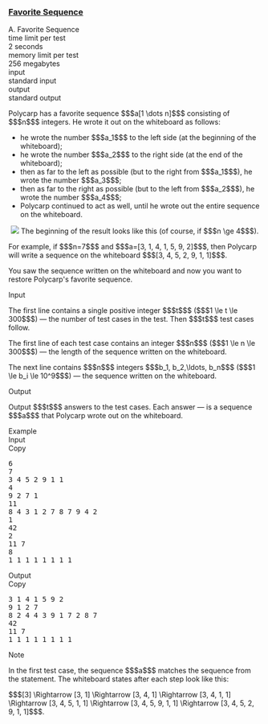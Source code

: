 <h3><a href="https://codeforces.com/contest/1462/problem/A" target="_blank" rel="noopener noreferrer">Favorite Sequence</a></h3>

<div class="header"><div class="title">A. Favorite Sequence</div><div class="time-limit"><div class="property-title">time limit per test</div>2 seconds</div><div class="memory-limit"><div class="property-title">memory limit per test</div>256 megabytes</div><div class="input-file input-standard"><div class="property-title">input</div>standard input</div><div class="output-file output-standard"><div class="property-title">output</div>standard output</div></div><div><p>Polycarp has a favorite sequence $$$a[1 \dots n]$$$ consisting of $$$n$$$ integers. He wrote it out on the whiteboard as follows:</p><ul> <li> he wrote the number $$$a_1$$$ to the left side (at the beginning of the whiteboard); </li><li> he wrote the number $$$a_2$$$ to the right side (at the end of the whiteboard); </li><li> then as far to the left as possible (but to the right from $$$a_1$$$), he wrote the number $$$a_3$$$; </li><li> then as far to the right as possible (but to the left from $$$a_2$$$), he wrote the number $$$a_4$$$; </li><li> Polycarp continued to act as well, until he wrote out the entire sequence on the whiteboard. </li></ul><center> <img class="tex-graphics" src="https://espresso.codeforces.com/48ba4be78a2791cb41cacffdddd67fff2dcd812f.png" style="max-width: 100.0%;max-height: 100.0%;">   <span class="tex-font-size-small">The beginning of the result looks like this (of course, if $$$n \ge 4$$$).</span> </center><p>For example, if $$$n=7$$$ and $$$a=[3, 1, 4, 1, 5, 9, 2]$$$, then Polycarp will write a sequence on the whiteboard $$$[3, 4, 5, 2, 9, 1, 1]$$$.</p><p>You saw the sequence written on the whiteboard and now you want to restore Polycarp's favorite sequence.</p></div><div class="input-specification"><div class="section-title">Input</div><p>The first line contains a single positive integer $$$t$$$ ($$$1 \le t \le 300$$$) — the number of test cases in the test. Then $$$t$$$ test cases follow.</p><p>The first line of each test case contains an integer $$$n$$$ ($$$1 \le n \le 300$$$) — the length of the sequence written on the whiteboard.</p><p>The next line contains $$$n$$$ integers $$$b_1, b_2,\ldots, b_n$$$ ($$$1 \le b_i \le 10^9$$$) — the sequence written on the whiteboard.</p></div><div class="output-specification"><div class="section-title">Output</div><p>Output $$$t$$$ answers to the test cases. Each answer — is a sequence $$$a$$$ that Polycarp wrote out on the whiteboard.</p></div><div class="sample-tests"><div class="section-title">Example</div><div class="sample-test"><div class="input"><div class="title">Input<div title="Copy" data-clipboard-target="#id005458773287656739" id="id008138010870049402" class="input-output-copier">Copy</div></div><pre id="id005458773287656739">6
7
3 4 5 2 9 1 1
4
9 2 7 1
11
8 4 3 1 2 7 8 7 9 4 2
1
42
2
11 7
8
1 1 1 1 1 1 1 1
</pre></div><div class="output"><div class="title">Output<div title="Copy" data-clipboard-target="#id0019384377191507207" id="id005605779207699192" class="input-output-copier">Copy</div></div><pre id="id0019384377191507207">3 1 4 1 5 9 2 
9 1 2 7 
8 2 4 4 3 9 1 7 2 8 7 
42 
11 7 
1 1 1 1 1 1 1 1 
</pre></div></div></div><div class="note"><div class="section-title">Note</div><p>In the first test case, the sequence $$$a$$$ matches the sequence from the statement. The whiteboard states after each step look like this:</p><p>$$$[3] \Rightarrow [3, 1] \Rightarrow [3, 4, 1] \Rightarrow [3, 4, 1, 1] \Rightarrow [3, 4, 5, 1, 1] \Rightarrow [3, 4, 5, 9, 1, 1] \Rightarrow [3, 4, 5, 2, 9, 1, 1]$$$.</p></div>